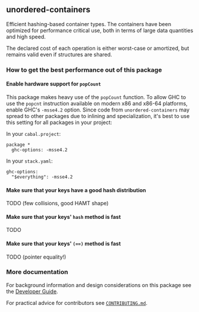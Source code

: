 ## unordered-containers

Efficient hashing-based container types.  The containers have been optimized for
performance critical use, both in terms of large data quantities and high speed.

The declared cost of each operation is either worst-case or amortized, but
remains valid even if structures are shared.

### How to get the best performance out of this package

#### Enable hardware support for `popCount`

This package makes heavy use of the `popCount` function. To allow GHC to use the
`popcnt` instruction available on modern x86 and x86-64 platforms, enable GHC's
`-msse4.2` option. Since code from `unordered-containers` may spread to other
packages due to inlining and specialization, it's best to use this setting for
all packages in your project:

In your `cabal.project`:

```
package *
  ghc-options: -msse4.2
```

In your `stack.yaml`:

```
ghc-options:
  "$everything": -msse4.2
```

#### Make sure that your keys have a good hash distribution

TODO (few collisions, good HAMT shape)

#### Make sure that your keys' `hash` method is fast

TODO

#### Make sure that your keys' `(==)` method is fast

TODO (pointer equality!)

### More documentation

For background information and design considerations on this package see the
[Developer Guide](docs/developer-guide.md).

For practical advice for contributors see [`CONTRIBUTING.md`](CONTRIBUTING.md).
